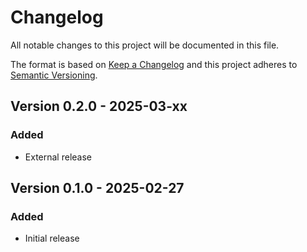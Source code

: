 # Changelog

All notable changes to this project will be documented in this file.

The format is based on [Keep a Changelog](http://keepachangelog.com/en/1.0.0/)
and this project adheres to [Semantic Versioning](http://semver.org/spec/v2.0.0.html).

## Version 0.2.0 - 2025-03-xx

### Added

- External release

## Version 0.1.0 - 2025-02-27

### Added

- Initial release
